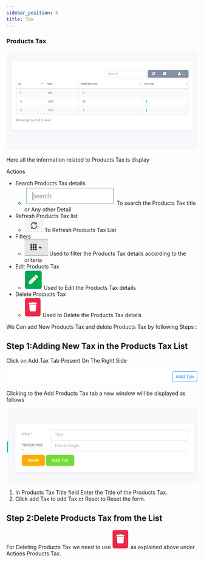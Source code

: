```yaml
---
sidebar_position: 5
title: Tax
---
```


### Products Tax

<div class="promo">
    <img class="bordered" src="/img/tax_tab.jpg" alt="sample3"/>
</div>

Here all the information related to Products Tax is display

Actions

- Search Products Tax details
  - <div class="promo">
        <img class="bordered" src="/img/search_tab.jpg" alt="sample3"/> To search the Products Tax title or Any other Detail
    </div>
- Refresh Products Tax list
  - <div class="promo">
        <img class="bordered" src="/img/refresh_tab.jpg" alt="sample3"/> To Refresh Products Tax List
    </div>
- Filters
  - <div class="promo">
        <img class="bordered" src="/img/filter_tab.jpg" alt="sample3"/> Used to filter the Products Tax details according to the criteria
    </div>
- Edit Products Tax
  - <div class="promo">
        <img class="bordered" src="/img/edit_tab.jpg" alt="sample3"/> Used to Edit the Products Tax details
    </div>
- Delete Products Tax
  - <div class="promo">
        <img class="bordered" src="/img/delete1_tab.jpg" alt="sample3"/> Used to Delete the Products Tax details
    </div>

We Can add New Products Tax and delete Products Tax by following Steps :

## Step 1:Adding New Tax in the Products Tax List

Click on Add Tax Tab Present On The Right Side

<div class="promo">
    <img class="bordered" src="/img/tax2_tab.jpg" alt="sample3"/>
</div>

Clicking to the Add Products Tax tab a new window will be displayed as follows

<div class="promo">
    <img class="bordered" src="/img/tax3_tab.jpg" alt="sample3"/>
</div>

1.  In Products Tax Title field Enter the Title of the Products Tax.
2.  Click add Tax to add Tax or Reset to Reset the form.

## Step 2:Delete Products Tax from the List

For Deleting Products Tax we need to use <img src="/img/delete1_tab.jpg"/> as explained above under Actions Products Tax. 
